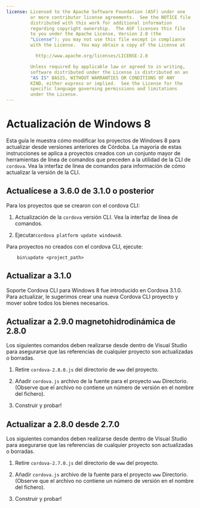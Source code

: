 ```yaml
---
license: Licensed to the Apache Software Foundation (ASF) under one
         or more contributor license agreements.  See the NOTICE file
         distributed with this work for additional information
         regarding copyright ownership.  The ASF licenses this file
         to you under the Apache License, Version 2.0 (the
         "License"); you may not use this file except in compliance
         with the License.  You may obtain a copy of the License at

           http://www.apache.org/licenses/LICENSE-2.0

         Unless required by applicable law or agreed to in writing,
         software distributed under the License is distributed on an
         "AS IS" BASIS, WITHOUT WARRANTIES OR CONDITIONS OF ANY
         KIND, either express or implied.  See the License for the
         specific language governing permissions and limitations
         under the License.
---
```


# Actualización de Windows 8

Esta guía le muestra cómo modificar los proyectos de Windows 8 para actualizar desde versiones anteriores de Córdoba. La mayoría de estas instrucciones se aplica a proyectos creados con un conjunto mayor de herramientas de línea de comandos que preceden a la utilidad de la CLI de `cordova`. Vea la interfaz de línea de comandos para información de cómo actualizar la versión de la CLI.

## Actualícese a 3.6.0 de 3.1.0 o posterior

Para los proyectos que se crearon con el cordova CLI:

1.  Actualización de la `cordova` versión CLI. Vea la interfaz de línea de comandos.

2.  Ejecutar`cordova platform update windows8`.

Para proyectos no creados con el cordova CLI, ejecute:

        bin\update <project_path>
    

## Actualizar a 3.1.0

Soporte Cordova CLI para Windows 8 fue introducido en Cordova 3.1.0. Para actualizar, le sugerimos crear una nueva Cordova CLI proyecto y mover sobre todos los bienes necesarios.

## Actualizar a 2.9.0 magnetohidrodinámica de 2.8.0

Los siguientes comandos deben realizarse desde dentro de Visual Studio para asegurarse que las referencias de cualquier proyecto son actualizadas o borradas.

1.  Retire `cordova-2.8.0.js` del directorio de `www` del proyecto.

2.  Añadir `cordova.js` archivo de la fuente para el proyecto `www` Directorio. (Observe que el archivo no contiene un número de versión en el nombre del fichero).

3.  Construir y probar!

## Actualizar a 2.8.0 desde 2.7.0

Los siguientes comandos deben realizarse desde dentro de Visual Studio para asegurarse que las referencias de cualquier proyecto son actualizadas o borradas.

1.  Retire `cordova-2.7.0.js` del directorio de `www` del proyecto.

2.  Añadir `cordova.js` archivo de la fuente para el proyecto `www` Directorio. (Observe que el archivo no contiene un número de versión en el nombre del fichero).

3.  Construir y probar!